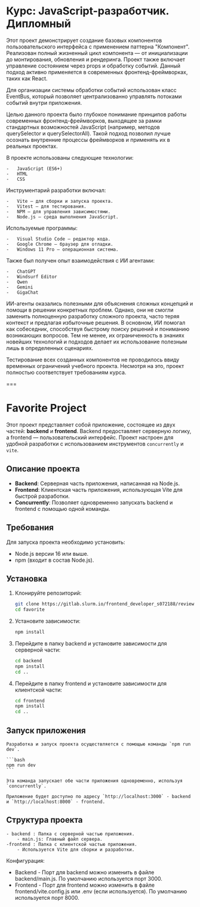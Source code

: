 # Курс: JavaScript-разработчик. Дипломный

Этот проект демонстрирует создание базовых компонентов пользовательского интерфейса с применением паттерна "Компонент". Реализован полный жизненный цикл компонента — от инициализации до монтирования, обновления и рендеринга. Проект также включает управление состоянием через props и обработку событий. Данный подход активно применяется в современных фронтенд-фреймворках, таких как React.

Для организации системы обработки событий использован класс EventBus, который позволяет централизованно управлять потоками событий внутри приложения.

Целью данного проекта было глубокое понимание принципов работы современных фронтенд-фреймворков, выходящее за рамки стандартных возможностей JavaScript (например, методов querySelector и querySelectorAll). Такой подход позволил лучше осознать внутренние процессы фреймворков и применять их в реальных проектах.

В проекте использованы следующие технологии:

    -   JavaScript (ES6+)
    -   HTML
    -   CSS

Инструментарий разработки включал:

    -   Vite — для сборки и запуска проекта.
    -   Vitest — для тестирования.
    -   NPM — для управления зависимостями.
    -   Node.js — среда выполнения JavaScript.

Используемые программы:

    -   Visual Studio Code — редактор кода.
    -   Google Chrome — браузер для отладки.
    -   Windows 11 Pro — операционная система.

Также был получен опыт взаимодействия с ИИ агентами:

    -   ChatGPT
    -   Windsurf Editor
    -   Qwen
    -   Gemini
    -   GigaChat

ИИ-агенты оказались полезными для объяснения сложных концепций и помощи в решении конкретных проблем. Однако, они не смогли заменить полноценную разработку сложного проекта, часто теряя контекст и предлагая избыточные решения. В основном, ИИ помогал как собеседник, способствуя быстрому поиску решений и пониманию возникающих вопросов. Тем не менее, их ограниченность в знаниях новейших технологий и подходов делает их использование полезным лишь в определенных сценариях.

Тестирование всех созданных компонентов не проводилось ввиду временных ограничений учебного проекта. Несмотря на это, проект полностью соответствует требованиям курса.

===

# Favorite Project

Этот проект представляет собой приложение, состоящее из двух частей: **backend** и **frontend**. Backend предоставляет серверную логику, а frontend — пользовательский интерфейс. Проект настроен для удобной разработки с использованием инструментов `concurrently` и `vite`.

## Описание проекта

-   **Backend**: Серверная часть приложения, написанная на Node.js.
-   **Frontend**: Клиентская часть приложения, использующая Vite для быстрой разработки.
-   **Concurrently**: Позволяет одновременно запускать backend и frontend с помощью одной команды.

## Требования

Для запуска проекта необходимо установить:

-   Node.js версии 16 или выше.
-   npm (входит в состав Node.js).

## Установка

1. Клонируйте репозиторий:

    ```bash
    git clone https://gitlab.slurm.io/frontend_developer_s072188/review.git
    cd favorite
    ```

2. Установите зависимости:

    ```bash
    npm install
    ```

3. Перейдите в папку backend и установите зависимости для серверной части:
    ```bash
    cd backend
    npm install
    cd ..
    ```
4. Перейдите в папку frontend и установите зависимости для клиентской части:
    ```bash
    cd frontend
    npm install
    cd ..
    ```

## Запуск приложения

    Разработка и запуск проекта осуществляется с помощью команды `npm run dev`.

    ```bash
    npm run dev
    ```

    Эта команда запускает обе части приложения одновременно, используя `concurrently`.

    Приложение будет доступно по адресу `http://localhost:3000` - backend и `http://localhost:8000` - frontend.

## Структура проекта

    - backend : Папка с серверной частью приложения.
    	- main.js: Главный файл сервера.
    -frontend : Папка с клиентской частью приложения.
    	- Используется Vite для сборки и разработки.

Конфигурация:

-   Backend - Порт для backend можно изменить в файле backend/main.js. По умолчанию используется порт 3000.
-   Frontend - Порт для frontend можно изменить в файле frontend/vite.config.js или .env (если используется). По умолчанию используется порт 8000.
